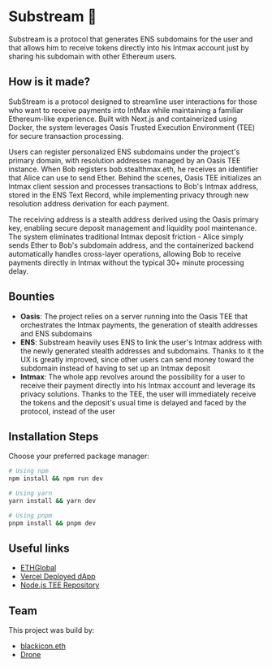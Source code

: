 # Substream 🤫

Substream is a protocol that generates ENS subdomains for the user and that allows him to receive tokens directly into his Intmax account just by sharing his subdomain with other Ethereum users.

## How is it made?

SubStream is a protocol designed to streamline user interactions for those who want to receive payments into IntMax while maintaining a familiar Ethereum-like experience. Built with Next.js and containerized using Docker, the system leverages Oasis Trusted Execution Environment (TEE) for secure transaction processing.

Users can register personalized ENS subdomains under the project's primary domain, with resolution addresses managed by an Oasis TEE instance. When Bob registers bob.stealthmax.eth, he receives an identifier that Alice can use to send Ether. Behind the scenes, Oasis TEE initializes an Intmax client session and processes transactions to Bob's Intmax address, stored in the ENS Text Record, while implementing privacy through new resolution address derivation for each payment.

The receiving address is a stealth address derived using the Oasis primary key, enabling secure deposit management and liquidity pool maintenance. The system eliminates traditional Intmax deposit friction - Alice simply sends Ether to Bob's subdomain address, and the containerized backend automatically handles cross-layer operations, allowing Bob to receive payments directly in Intmax without the typical 30+ minute processing delay.

## Bounties

- **Oasis**: The project relies on a server running into the Oasis TEE that orchestrates the Intmax payments, the generation of stealth addresses and ENS subdomains
- **ENS**: Substream heavily uses ENS to link the user's Intmax address with the newly generated stealth addresses and subdomains. Thanks to it the UX is greatly improved, since other users can send money toward the subdomain instead of having to set up an Intmax deposit
- **Intmax**: The whole app revolves around the possibility for a user to receive their payment directly into his Intmax account and leverage its privacy solutions. Thanks to the TEE, the user will immediately receive the tokens and the deposit's usual time is delayed and faced by the protocol, instead of the user

## Installation Steps

Choose your preferred package manager:

```bash
# Using npm
npm install && npm run dev

# Using yarn
yarn install && yarn dev

# Using pnpm
pnpm install && pnpm dev
```

## Useful links

- [ETHGlobal](https://ethglobal.com/showcase/substream-msjk1)
- [Vercel Deployed dApp](https://substream-frontend.vercel.app/)
- [Node.js TEE Repository](https://github.com/SolidityDrone/substream)

## Team

This project was build by:

- [blackicon.eth](https://x.com/TBlackicon)
- [Drone](https://x.com/SolidityDrone)

